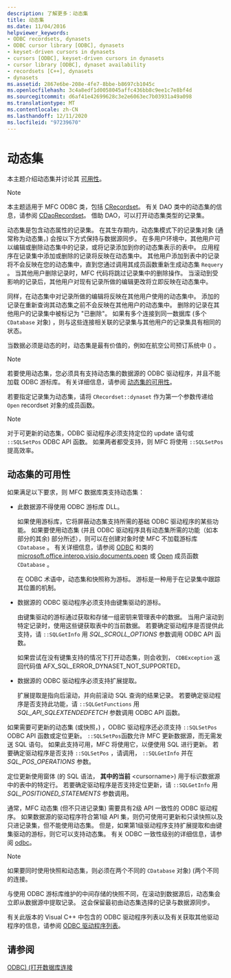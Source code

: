 ```yaml
---
description: 了解更多：动态集
title: 动态集
ms.date: 11/04/2016
helpviewer_keywords:
- ODBC recordsets, dynasets
- ODBC cursor library [ODBC], dynasets
- keyset-driven cursors in dynasets
- cursors [ODBC], keyset-driven cursors in dynasets
- cursor library [ODBC], dynaset availability
- recordsets [C++], dynasets
- dynasets
ms.assetid: 2867e6be-208e-4fe7-8bbe-b8697cb1045c
ms.openlocfilehash: 3c4a8edf1d0058045affc436bb8c9ee1c7e8bf4d
ms.sourcegitcommit: d6af41e42699628c3e2e6063ec7b03931a49a098
ms.translationtype: MT
ms.contentlocale: zh-CN
ms.lasthandoff: 12/11/2020
ms.locfileid: "97239670"
---
```

# <a name="dynaset"></a>动态集

本主题介绍动态集并讨论其 [可用性](#_core_availability_of_dynasets)。

> [!NOTE]
> 本主题适用于 MFC ODBC 类，包括 [CRecordset](../../mfc/reference/crecordset-class.md)。 有关 DAO 类中的动态集的信息，请参阅 [CDaoRecordset](../../mfc/reference/cdaorecordset-class.md)。 借助 DAO，可以打开动态集类型的记录集。

动态集是包含动态属性的记录集。 在其生存期内，动态集模式下的记录集对象 (通常称为动态集，) 会按以下方式保持与数据源同步。 在多用户环境中，其他用户可以编辑或删除动态集中的记录，或将记录添加到你的动态集表示的表中。 应用程序在记录集中添加或删除的记录将反映在动态集中。 其他用户添加到表中的记录将不会反映在您的动态集中，直到您通过调用其成员函数重新生成动态集 `Requery` 。 当其他用户删除记录时，MFC 代码将跳过记录集中的删除操作。 当滚动到受影响的记录后，其他用户对现有记录所做的编辑更改将立即反映在动态集中。

同样，在动态集中对记录所做的编辑将反映在其他用户使用的动态集中。 添加的记录在重新查询其动态集之前不会反映在其他用户的动态集中。 删除的记录在其他用户的记录集中被标记为 "已删除"。 如果有多个连接到同一数据库 (多个 `CDatabase` 对象) ，则与这些连接相关联的记录集与其他用户的记录集具有相同的状态。

当数据必须是动态的时，动态集是最有价值的，例如在航空公司预订系统中 () 。

> [!NOTE]
> 若要使用动态集，您必须具有支持动态集的数据源的 ODBC 驱动程序，并且不能加载 ODBC 游标库。 有关详细信息，请参阅 [动态集的可用性](#_core_availability_of_dynasets)。

若要指定记录集为动态集，请将 `CRecordset::dynaset` 作为第一个参数传递给 `Open` recordset 对象的成员函数。

> [!NOTE]
> 对于可更新的动态集，ODBC 驱动程序必须支持定位的 update 语句或 `::SQLSetPos` ODBC API 函数。 如果两者都受支持，则 MFC 将使用 `::SQLSetPos` 提高效率。

## <a name="availability-of-dynasets"></a><a name="_core_availability_of_dynasets"></a> 动态集的可用性

如果满足以下要求，则 MFC 数据库类支持动态集：

- 此数据源不得使用 ODBC 游标库 DLL。

   如果使用游标库，它将屏蔽动态集支持所需的基础 ODBC 驱动程序的某些功能。 如果要使用动态集 (并且 ODBC 驱动程序具有动态集所需的功能（如本部分的其余) 部分所述），则可以在创建对象时使 MFC 不加载游标库 `CDatabase` 。 有关详细信息，请参阅 [ODBC](../../data/odbc/odbc-basics.md) 和类的 [microsoft.office.interop.visio.documents.open](../../mfc/reference/cdatabase-class.md#openex) 或 [Open](../../mfc/reference/cdatabase-class.md#open) 成员函数 `CDatabase` 。

   在 ODBC 术语中，动态集和快照称为游标。 游标是一种用于在记录集中跟踪其位置的机制。

- 数据源的 ODBC 驱动程序必须支持由键集驱动的游标。

   由键集驱动的游标通过获取和存储一组密钥来管理表中的数据。 当用户滚动到特定记录时，使用这些键获取表中的当前数据。 若要确定驱动程序是否提供此支持，请 `::SQLGetInfo` 用 *SQL_SCROLL_OPTIONS* 参数调用 ODBC API 函数。

   如果尝试在没有键集支持的情况下打开动态集，则会收到， `CDBException` 返回代码值 AFX_SQL_ERROR_DYNASET_NOT_SUPPORTED。

- 数据源的 ODBC 驱动程序必须支持扩展提取。

   扩展提取是指向后滚动，并向前滚动 SQL 查询的结果记录。 若要确定驱动程序是否支持此功能，请 `::SQLGetFunctions` 用 *SQL_API_SQLEXTENDEDFETCH* 参数调用 ODBC API 函数。

如果需要可更新的动态集 (或快照，) ，ODBC 驱动程序还必须支持 `::SQLSetPos` ODBC API 函数或定位更新。 `::SQLSetPos`函数允许 MFC 更新数据源，而无需发送 SQL 语句。 如果此支持可用，MFC 将使用它，以便使用 SQL 进行更新。 若要确定驱动程序是否支持 `::SQLSetPos` ，请调用， `::SQLGetInfo` 并在 *SQL_POS_OPERATIONS* 参数。

定位更新使用窗体 (的 SQL 语法， **其中的当前** \<cursorname>) 用于标识数据源中的表中的特定行。 若要确定驱动程序是否支持定位更新，请 `::SQLGetInfo` 用 *SQL_POSITIONED_STATEMENTS* 参数调用。

通常，MFC 动态集 (但不只进记录集) 需要具有2级 API 一致性的 ODBC 驱动程序。 如果数据源的驱动程序符合第1级 API 集，则仍可使用可更新和只读快照以及只进记录集，但不能使用动态集。 但是，如果第1级驱动程序支持扩展提取和由键集驱动的游标，则它可以支持动态集。 有关 ODBC 一致性级别的详细信息，请参阅 [odbc](../../data/odbc/odbc-basics.md)。

> [!NOTE]
> 如果要同时使用快照和动态集，则必须在两个不同的 `CDatabase` 对象)  (两个不同的连接。

与使用 ODBC 游标库维护的中间存储的快照不同，在滚动到数据源后，动态集会立即从数据源中提取记录。 这会保留最初由动态集选择的记录与数据源同步。

有关此版本的 Visual C++ 中包含的 ODBC 驱动程序列表以及有关获取其他驱动程序的信息，请参阅 [ODBC 驱动程序列表](../../data/odbc/odbc-driver-list.md)。

## <a name="see-also"></a>请参阅

[ODBC)  (打开数据库连接 ](../../data/odbc/open-database-connectivity-odbc.md)
